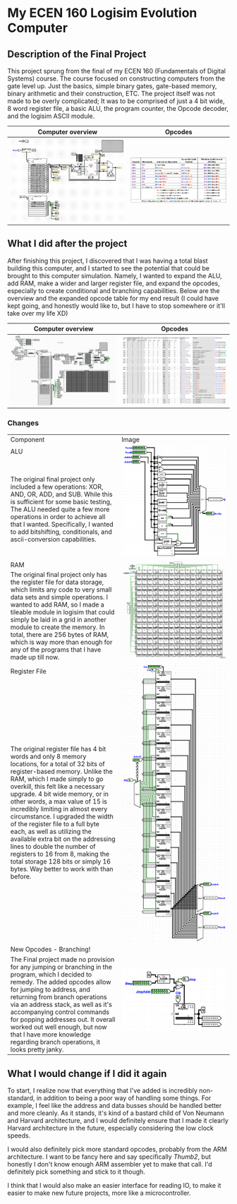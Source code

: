 # My ECEN 160 Logisim Evolution Computer

## Description of the Final Project

This project sprung from the final of my ECEN 160 (Fundamentals of Digital Systems) course. The course focused on constructing computers from the gate level up. Just the basics, simple binary gates, gate-based memory, binary arithmetic and their construction, ETC. The project itself was not made to be overly complicated; It was to be comprised of just a 4 bit wide, 8 word register file, a basic ALU, the program counter, the Opcode decoder, and the logisim ASCII module.

| Computer overview | Opcodes |
| - | - |
| ![The base ECEN 160 computer](Pictures/ComputerBasic.png) | ![The base ECEN 160 computer's opcodes](Pictures/ComputerBasicOpCodes.png) |

## What I did after the project

After finishing this project, I discovered that I was having a total blast building this computer, and I started to see the potential that could be brought to this computer simulation. Namely, I wanted to expand the ALU, add RAM, make a wider and larger register file, and expand the opcodes, especially to create conditional and branching capabilities. Below are the overview and the expanded opcode table for my end result (I could have kept going, and honestly would like to, but I have to stop somewhere or it'll take over my life XD)

| Computer overview | Opcodes |
| - | - |
| ![The base ECEN 160 computer](Pictures/ComputerOverview.png) | ![The base ECEN 160 computer's opcodes](Pictures/ComputerOpCodes.png) |

### Changes

<table>
    <tr>
        <td width=50%> Component </td>
        <td width=50%> Image </td>
    </tr>
    <tr>
        <td> ALU </td>
        <td rowspan=2> <img src="Pictures/ALU.png"> </td>
    </tr>
    <tr>
        <td>
        The original final project only included a few operations: XOR, AND, OR, ADD, and SUB. While this is sufficient for some basic testing, The ALU needed quite a few more operations in order to achieve all that I wanted. Specifically, I wanted to add bitshifting, conditionals, and ascii-conversion capabilities.
        </td>
    </tr>
    <tr>
        <td> RAM </td>
        <td rowspan=2> <img src="Pictures/RAM4x4.png"> </td>
    </tr>
    <tr>
        <td>
        The original final project only has the register file for data storage, which limits any code to very small data sets and simple operations. I wanted to add RAM, so I made a tileable module in logisim that could simply be laid in a grid in another module to create the memory. In total, there are 256 bytes of RAM, which is way more than enough for any of the programs that I have made up till now.
        </td>
    </tr>
    <tr>
        <td> Register File </td>
        <td rowspan=2> <img src="Pictures/RegFile16.png"> </td>
    </tr>
    <tr>
        <td>
        The original register file has 4 bit words and only 8 memory locations, for a total of 32 bits of register-based memory. Unlike the RAM, which I made simply to go overkill, this felt like a necessary upgrade. 4 bit wide memory, or in other words, a max value of 15 is incredibly limiting in almost every circumstance. I upgraded the width of the register file to a full byte each, as well as utilizing the available extra bit on the addressing lines to double the number of registers to 16 from 8, making the total storage 128 bits or simply 16 bytes. Way better to work with than before.
        </td>
    </tr>
    <tr>
        <td> New Opcodes - Branching! </td>
        <td rowspan=2> <img src="Pictures/BinaryCounter.png"> </td>
    </tr>
    <tr>
        <td>
        The  Final project made no provision for any jumping or branching in the program, which I decided to remedy. The added opcodes allow for jumping to address, and returning from branch operations via an address stack, as well as it's accompanying control commands for popping addresses out. It overall worked out well enough, but now that I have more knowledge regarding branch operations, it looks pretty janky.
        </td>
    </tr>
</table>

## What I would change if I did it again

To start, I realize now that everything that I've added is incredibly non-standard, in addition to being a poor way of handling some things. For example, I feel like the address and data busses should be handled better and more cleanly. As it stands, it's kind of a bastard child of Von Neumann and Harvard architecture, and I would definitely ensure that I made it clearly Harvard architecture in the future, especially considering the low clock speeds.

I would also definitely pick more standard opcodes, probably from the ARM architecture. I want to be fancy here and say specifically *Thumb2*, but honestly I don't know enough ARM assembler yet to make that call. I'd definitely pick something and stick to it though.

I think that I would also make an easier interface for reading IO, to make it easier to make new future projects, more like a microcontroller.